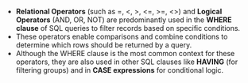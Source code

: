 
- **Relational Operators** (such as =, <, >, <=, >=, <>) and **Logical Operators** (AND, OR, NOT) are predominantly used in the **WHERE clause** of SQL queries to filter records based on specific conditions.
- These operators enable comparisons and combine conditions to determine which rows should be returned by a query.
- Although the WHERE clause is the most common context for these operators, they are also used in other SQL clauses like **HAVING** (for filtering groups) and in **CASE expressions** for conditional logic.

